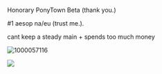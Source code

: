 Honorary PonyTown Beta (thank you.) 

#1 aesop na/eu (trust me.).

cant keep a steady main + spends too much money

![1000057116](https://github.com/aesopology/aesopology/assets/155784380/1f556b11-dae7-4fbd-95c2-dcf08ff5f94b)

![](https://komarev.com/ghpvc/?aesopology=your-github-username&label=PROFILE+VIEWS:3)
